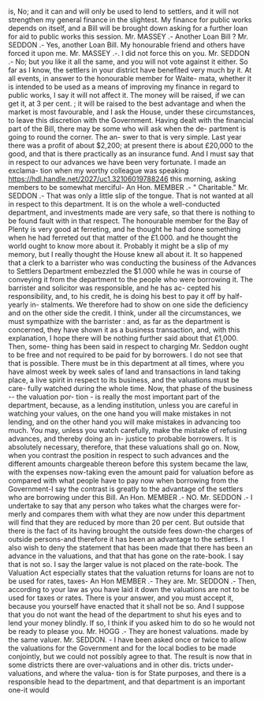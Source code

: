 is, No; and it can and will only be used to lend to settlers, and it will not strengthen my general finance in the slightest. My finance for public works depends on itself, and a Bill will be brought down asking for a further loan for aid to public works this session. Mr. MASSEY .- Another Loan Bill ? Mr. SEDDON .- Yes, another Loan Bill. My honourable friend and others have forced it upon me. Mr. MASSEY .-. I did not force this on you. Mr. SEDDON .- No; but you like it all the same, and you will not vote against it either. So far as I know, the settlers in your district have benefited very much by it. At all events, in answer to the honourable member for Waite- mata, whether it is intended to be used as a means of improving my finance in regard to public works, I say it will not affect it. The money will be raised, if we can get it, at 3 per cent. ; it will be raised to the best advantage and when the market is most favourable, and I ask the House, under these circumstances, to leave this discretion with the Government. Having dealt with the financial part of the Bill, there may be some who will ask when the de- partment is going to round the corner. The an- swer to that is very simple. Last year there was a profit of about $2,200; at present there is about £20,000 to the good, and that is there practically as an insurance fund. And I must say that in respect to our advances we have been very fortunate. I made an exclama- tion when my worthy colleague was speaking https://hdl.handle.net/2027/uc1.32106019788246 this morning, asking members to be somewhat merciful- An Hon. MEMBER .- " Charitable." Mr. SEDDON .- That was only a little slip of the tongue. That is not wanted at all in respect to this department. It is on the whole a well-conducted department, and investments made are very safe, so that there is nothing to be found fault with in that respect. The honourable member for the Bay of Plenty is very good at ferreting, and he thought he had done something when he had ferreted out that matter of the £1.000. and he thought the world ought to know more about it. Probably it might be a slip of my memory, but I really thought the House knew all about it. It so happened that a clerk to a barrister who was conducting the business of the Advances to Settlers Department embezzled the $1.000 while he was in course of conveying it from the department to the people who were borrowing it. The barrister and solicitor was responsible, and he has ac- cepted his responsibility, and, to his credit, he is doing his best to pay it off by half-yearly in- stalments. We therefore had to show on one side the deficiency and on the other side the credit. I think, under all the circumstances, we must sympathize with the barrister : and, as far as the department is concerned, they have shown it as a business transaction, and, with this explanation, I hope there will be nothing further said about that £1,000. Then, some- thing has been said in respect to charging Mr. Seddon ought to be free and not required to be paid for by borrowers. I do not see that that is possible. There must be in this department at all times, where you have almost week by week sales of land and transactions in land taking place, a live spirit in respect to its business, and the valuations must be care- fully watched during the whole time. Now, that phase of the business -- the valuation por- tion - is really the most important part of the department, because, as a lending institution, unless you are careful in watching your values, on the one hand you will make mistakes in not lending, and on the other hand you will make mistakes in advancing too much. You may, unless you watch carefully, make the mistake of refusing advances, and thereby doing an in- justice to probable borrowers. It is absolutely necessary, therefore, that these valuations shall go on. Now, when you contrast the position in respect to such advances and the different amounts chargeable thereon before this system became the law, with the expenses now-taking even the amount paid for valuation before as compared with what people have to pay now when borrowing from the Government-I say the contrast is greatly to the advantage of the settlers who are borrowing under this Bill. An Hon. MEMBER .- NO. Mr. SEDDON .- I undertake to say that any person who takes what the charges were for- merly and compares them with what they are now under this department will find that they are reduced by more than 20 per cent. But outside that there is the fact of its having brought the outside fees down-the charges of outside persons-and therefore it has been an advantage to the settlers. I also wish to deny the statement that has been made that there has been an advance in the valuations, and that that has gone on the rate-book. I say that is not so. I say the larger value is not placed on the rate-book. The Valuation Act especially states that the valuation returns for loans are not to be used for rates, taxes- An Hon MEMBER .- They are. Mr. SEDDON .- Then, according to your law as you have laid it down the valuations are not to be used for taxes or rates. There is your answer, and you must accept it, because you yourself have enacted that it shall not be so. And I suppose that you do not want the head of the department to shut his eyes and to lend your money blindly. If so, I think if you asked him to do so he would not be ready to please you. Mr. HOGG .- They are honest valuations. made by the same valuer. Mr. SEDDON. - I have been asked once or twice to allow the valuations for the Government and for the local bodies to be made conjointly, but we could not possibly agree to that. The result is now that in some districts there are over-valuations and in other dis. tricts under-valuations, and where the valua- tion is for State purposes, and there is a responsible head to the department, and that department is an important one-it would 
